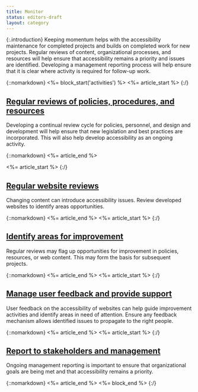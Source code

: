 ```yaml
---
title: Monitor
status: editors-draft
layout: category
---
```


{:.introduction}
Keeping momentum helps with the accessibility maintenance for completed projects and builds on completed work for new projects. Regular reviews of content, organizational processes, and resources will help ensure that accessibility remains a priority and issues are identified. Developing a management reporting process will help ensure that it is clear where activity is required for follow-up work.

{::nomarkdown}
<%= block_start('activities') %>
<%= article_start %>
{:/}


## [Regular reviews of policies, procedures, and resources](asset_reviews.html)

Developing a continual review cycle for policies, personnel, and design and development will help ensure that new legislation and best practices are incorporated. This will also help develop accessibility as an ongoing activity.

{::nomarkdown}
<%= article_end %>

<%= article_start %>
{:/}

## [Regular website reviews](website_reviews.html)

Changing content can introduce accessibility issues. Review developed websites to identify areas opportunities.

{::nomarkdown}
<%= article_end %>
<%= article_start %>
{:/}

## [Identify areas for improvement](identify_improvements.html)

Regular reviews may flag up opportunities for improvement in policies, resources, or web content. This may form the basis for subsequent projects.

{::nomarkdown}
<%= article_end %>
<%= article_start %>
{:/}

## [Manage user feedback and provide support](user_feedback.html)

User feedback on the accessibility of websites can help guide improvement activities and identify areas in need of attention. Ensure any feedback mechanism allows identified issues to propagate to the right people. 

{::nomarkdown}
<%= article_end %>
<%= article_start %>
{:/}

## [Report to stakeholders and management](stakeholder_reporting.html)

Ongoing management reporting is important to ensure that organizational goals are being met and that accessibility remains a priority.

{::nomarkdown}
<%= article_end %>
<%= block_end %>
{:/}